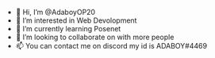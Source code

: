 - 👋 Hi, I’m @AdaboyOP20
- 👀 I’m interested in Web Devolopment
- 🌱 I’m currently learning Posenet
- 💞️ I’m looking to collaborate on with more people
- 📫 You can contact me on discord my id is ADABOY#4469

<!---
AdaboyOP20/AdaboyOP20 is a ✨ special ✨ repository because its `README.md` (this file) appears on your GitHub profile.
You can click the Preview link to take a look at your changes.
--->
